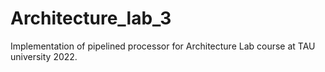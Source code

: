 # Architecture_lab_3
Implementation of pipelined processor for Architecture Lab course at TAU university 2022.
